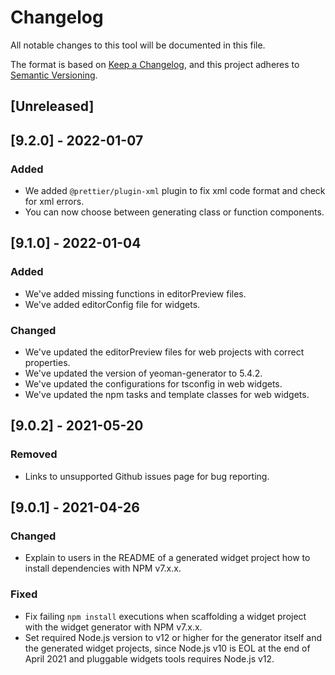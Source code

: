 # Changelog

All notable changes to this tool will be documented in this file.

The format is based on [Keep a Changelog](https://keepachangelog.com/en/1.0.0/), and this project adheres to [Semantic Versioning](https://semver.org/spec/v2.0.0.html).

## [Unreleased]

## [9.2.0] - 2022-01-07

### Added

-   We added `@prettier/plugin-xml` plugin to fix xml code format and check for xml errors.
-   You can now choose between generating class or function components.

## [9.1.0] - 2022-01-04

### Added

-   We've added missing functions in editorPreview files.
-   We've added editorConfig file for widgets.

### Changed

-   We've updated the editorPreview files for web projects with correct properties.
-   We've updated the version of yeoman-generator to 5.4.2.
-   We've updated the configurations for tsconfig in web widgets.
-   We've updated the npm tasks and template classes for web widgets.

## [9.0.2] - 2021-05-20

### Removed

-   Links to unsupported Github issues page for bug reporting.

## [9.0.1] - 2021-04-26

### Changed

-   Explain to users in the README of a generated widget project how to install dependencies with NPM v7.x.x.

### Fixed

-   Fix failing `npm install` executions when scaffolding a widget project with the widget generator with NPM v7.x.x.
-   Set required Node.js version to v12 or higher for the generator itself and the generated widget projects, since Node.js v10 is EOL at the end of April 2021 and pluggable widgets tools requires Node.js v12.
